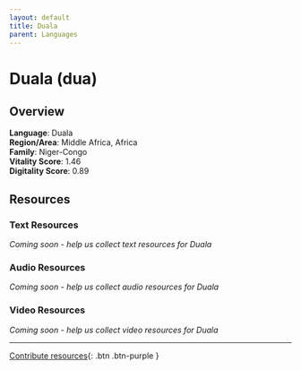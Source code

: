 ```yaml
---
layout: default
title: Duala
parent: Languages
---
```


# Duala (dua)

## Overview

**Language**: Duala  
**Region/Area**: Middle Africa, Africa  
**Family**: Niger-Congo  
**Vitality Score**: 1.46  
**Digitality Score**: 0.89  

## Resources

### Text Resources
*Coming soon - help us collect text resources for Duala*

### Audio Resources
*Coming soon - help us collect audio resources for Duala*

### Video Resources
*Coming soon - help us collect video resources for Duala*

---

[Contribute resources](https://fairtrain.github.io/){: .btn .btn-purple }
